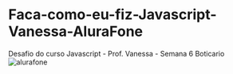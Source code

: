 # Faca-como-eu-fiz-Javascript-Vanessa-AluraFone <br>
Desafio do curso Javascript - Prof. Vanessa - Semana 6 Boticario <br>
![alurafone](https://user-images.githubusercontent.com/92062517/156886658-4eaf12a1-0999-4478-9557-a5e875efee0c.png)

